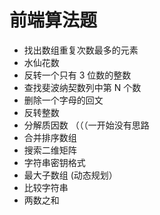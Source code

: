 # 前端算法题

- 找出数组重复次数最多的元素
- 水仙花数
- 反转一个只有 3 位数的整数
- 查找斐波纳契数列中第 N 个数
- 删除一个字母的回文
- 反转整数
- 分解质因数 （（（一开始没有思路
- 合并排序数组
- 搜索二维矩阵
- 字符串密钥格式
- 最大子数组 (动态规划）
- 比较字符串
- 两数之和